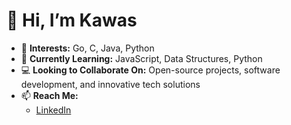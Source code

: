 # 👋 Hi, I’m Kawas 

- 👀 **Interests:** Go, C, Java, Python
- 🌱 **Currently Learning:** JavaScript, Data Structures, Python
- 💻 **Looking to Collaborate On:** Open-source projects, software development, and innovative tech solutions
- 📫 **Reach Me:**  
   - [LinkedIn](https://www.linkedin.com/in/kawas-nandan/) 



<!---
kawas8516/kawas8516 is a ✨ special ✨ repository because its `README.md` (this file) appears on your GitHub profile.
You can click the Preview link to take a look at your changes.
--->
